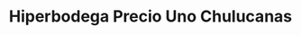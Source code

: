---
title: "Hiperbodega Precio Uno Chulucanas"
url: /chulucanas/hiperbodega-precio-uno-chulucanas/
shop: mayorista
---